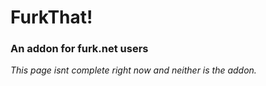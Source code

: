# FurkThat!
### An addon for furk.net users
_*This page isnt complete right now and neither is the addon.*_
